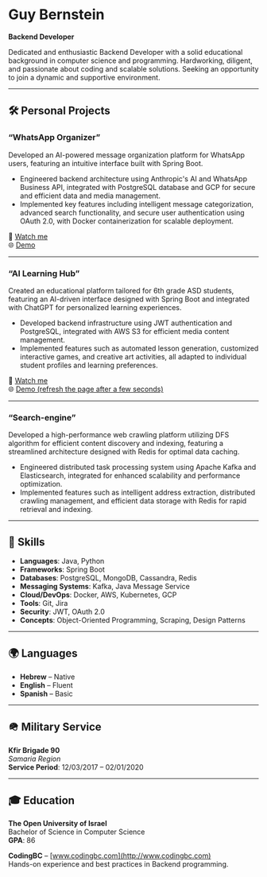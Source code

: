 # Guy Bernstein  
**Backend Developer**  

Dedicated and enthusiastic Backend Developer with a solid educational background in computer science and programming. Hardworking, diligent, and passionate about coding and scalable solutions. Seeking an opportunity to join a dynamic and supportive environment.

---

## 🛠️ Personal Projects

### **“WhatsApp Organizer”**  
Developed an AI-powered message organization platform for WhatsApp users, featuring an intuitive interface built with Spring Boot.

- Engineered backend architecture using Anthropic's AI and WhatsApp Business API, integrated with PostgreSQL database and GCP for secure and efficient data and media management.  
- Implemented key features including intelligent message categorization, advanced search functionality, and secure user authentication using OAuth 2.0, with Docker containerization for scalable deployment.  

🔗 [Watch me](https://www.youtube.com/watch?v=4JXdIhcAUog)  
🌐 [Demo](https://www.tapitim.com/)

---

### **“AI Learning Hub”**  
Created an educational platform tailored for 6th grade ASD students, featuring an AI-driven interface designed with Spring Boot and integrated with ChatGPT for personalized learning experiences.

- Developed backend infrastructure using JWT authentication and PostgreSQL, integrated with AWS S3 for efficient media content management.  
- Implemented features such as automated lesson generation, customized interactive games, and creative art activities, all adapted to individual student profiles and learning preferences.  

🔗 [Watch me](https://www.youtube.com/watch?v=1flCuz2F4eM)  
🌐 [Demo (refresh the page after a few seconds)](https://pupil-lesson-generator.runmydocker-app.com/)

---

### **“Search-engine”**  
Developed a high-performance web crawling platform utilizing DFS algorithm for efficient content discovery and indexing, featuring a streamlined architecture designed with Redis for optimal data caching.

- Engineered distributed task processing system using Apache Kafka and Elasticsearch, integrated for enhanced scalability and performance optimization.  
- Implemented features such as intelligent address extraction, distributed crawling management, and efficient data storage with Redis for rapid retrieval and indexing.  

---

## 🧰 Skills

- **Languages**: Java, Python  
- **Frameworks**: Spring Boot  
- **Databases**: PostgreSQL, MongoDB, Cassandra, Redis  
- **Messaging Systems**: Kafka, Java Message Service  
- **Cloud/DevOps**: Docker, AWS, Kubernetes, GCP  
- **Tools**: Git, Jira  
- **Security**: JWT, OAuth 2.0  
- **Concepts**: Object-Oriented Programming, Scraping, Design Patterns  

---

## 🌍 Languages

- **Hebrew** – Native  
- **English** – Fluent  
- **Spanish** – Basic  

---

## 🪖 Military Service

**Kfir Brigade 90**  
*Samaria Region*  
**Service Period**: 12/03/2017 – 02/01/2020  

---

## 🎓 Education

**The Open University of Israel**  
Bachelor of Science in Computer Science  
**GPA**: 86  

**CodingBC** – [www.codingbc.com](http://www.codingbc.com)  
Hands-on experience and best practices in Backend programming.
